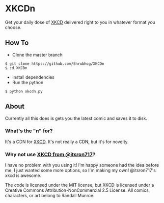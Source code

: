 # XKCDn
Get your daily dose of [XKCD](https://xkcd.com/) delivered right to you in whatever format you choose.
## How To
* Clone the master branch
```
$ git clone https://github.com/Shrubhog/XKCDn
$ cd XKCDn
```
* Install dependencies
* Run the python
```
$ python xkcdn.py
```
## About
Currently all this does is gets you the latest comic and saves it to disk.
### What's the "n" for?
It's a CDN for [XKCD](https://xkcd.com). It's not really a CDN, but it's for novelty.
### Why not use [XKCD from @itsron717](https://github.com/itsron717/XKCD)?
I have no problem with you using it! I'm happy someone had the idea before me, I just wanted some more options, so I'm making my own! @itsron717's xkcd is awesome.

The code is licensed under the MIT license, but XKCD is licensed under a Creative Commons Attribution-NonCommercial 2.5 License. All comics, characters, or art belong to Randall Munroe.